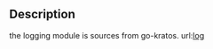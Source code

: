 ## Description

the logging module is sources from go-kratos.
url:[log]("https://github.com/go-kratos/kratos/blob/main/log/std.go")
